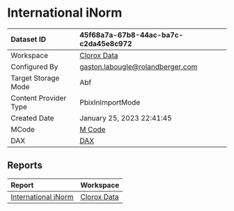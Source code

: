 



# International iNorm

|Dataset ID|45f68a7a-67b8-44ac-ba7c-c2da45e8c972|
| :--- | :--- |
|Workspace|[Clorox Data](../Workspaces/Clorox-Data.md)|
|Configured By|gaston.labougle@rolandberger.com|
|Target Storage Mode|Abf|
|Content Provider Type|PbixInImportMode|
|Created Date|January 25, 2023 22:41:45|
|MCode|[M Code](./International-iNorm/mcode.md)|
|DAX|[DAX](./International-iNorm/dax.md)|

## Reports

|Report|Workspace|
| :--- | :--- |
|[International iNorm](../Reports/International-iNorm.md)|[Clorox Data](../Workspaces/Clorox-Data.md)|
